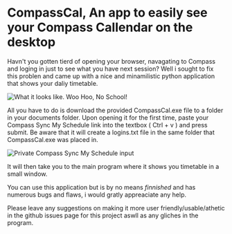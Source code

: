 # CompassCal, An app to easily see your Compass Callendar on the desktop



Havn't you gotten tierd of opening your browser, navagating to Compass and loging in just to see what you have next session? Well i sought to fix this problen and came up with a nice and minamilistic python application that shows your daliy timetable.   

![What it looks like. Woo Hoo, No School!](https://user-images.githubusercontent.com/122259384/221346122-5f9f7213-b39a-49a9-bc2e-f8f23cb5de7e.png)


All you have to do is download the provided CompassCal.exe file to a folder in your documents folder.
Upon opening it for the first time, paste your Compass Sync My Schedule link into the textbox ( Ctrl + v ) and press submit. Be aware that it will create a logins.txt file in the same folder that CompassCal.exe was placed in.

![Private Compass Sync My Schedule input](https://user-images.githubusercontent.com/122259384/221346145-535bc607-37b5-4c9d-b088-94afb719e389.png)

It will then take you to the main program where it shows you timetable in a small window.


 
 You can use this application but is by no means *finnished* and has numerous bugs and flaws, i would gratly appreaciate any help. 

Please leave any suggestions on making it more user friendly/usable/athetic in the github issues page for this project aswll as any gliches in the program.
